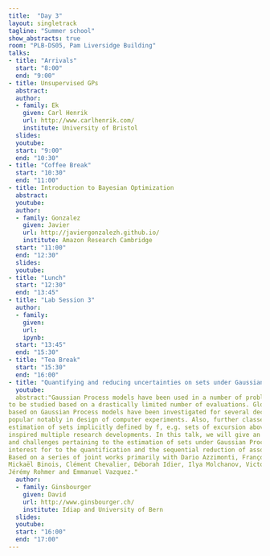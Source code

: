 ```yaml
---
title:  "Day 3"
layout: singletrack
tagline: "Summer school"
show_abstracts: true
room: "PLB-DS05, Pam Liversidge Building"
talks:
- title: "Arrivals"
  start: "8:00"
  end: "9:00"
- title: Unsupervised GPs
  abstract:
  author:
  - family: Ek 
    given: Carl Henrik
    url: http://www.carlhenrik.com/
    institute: University of Bristol
  slides: 
  youtube: 
  start: "9:00"
  end: "10:30"
- title: "Coffee Break"
  start: "10:30"
  end: "11:00"
- title: Introduction to Bayesian Optimization
  abstract: 
  youtube: 
  author: 
  - family: Gonzalez
    given: Javier
    url: http://javiergonzalezh.github.io/
    institute: Amazon Research Cambridge
  start: "11:00"
  end: "12:30"
  slides: 
  youtube: 
- title: "Lunch"
  start: "12:30"
  end: "13:45"
- title: "Lab Session 3"
  author:
  - family:
    given:
    url: 
    ipynb:
  start: "13:45"
  end: "15:30"
- title: "Tea Break"
  start: "15:30"
  end: "16:00"
- title: "Quantifying and reducing uncertainties on sets under Gaussian Process priors"
  youtube: 
  abstract:"Gaussian Process models have been used in a number of problems where an objective function f needs 
to be studied based on a drastically limited number of evaluations. Global optimization algorithms 
based on Gaussian Process models have been investigated for several decades, and have become quite 
popular notably in design of computer experiments. Also, further classes of problems involving the 
estimation of sets implicitly defined by f, e.g. sets of excursion above a given threshold, have 
inspired multiple research developments. In this talk, we will give an overview of recent results 
and challenges pertaining to the estimation of sets under Gaussian Process priors, with a particular 
interest for to the quantification and the sequential reduction of associated uncertainties. 
Based on a series of joint works primarily with Dario Azzimonti, François Bachoc, Julien Bect, 
Mickaël Binois, Clément Chevalier, Déborah Idier, Ilya Molchanov, Victor Picheny, Yann Richet 
Jérémy Rohmer and Emmanuel Vazquez."
  author:
  - family: Ginsbourger
    given: David
    url: http://www.ginsbourger.ch/
    institute: Idiap and University of Bern
  slides: 
  youtube: 
  start: "16:00"
  end: "17:00"
---
```

